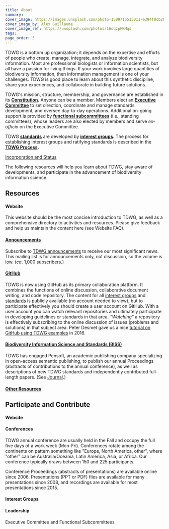 ```yaml
---
title: About
summary: 
cover_image: https://images.unsplash.com/photo-1509715513011-e394f0cb20c4
cover_image_by: Alex Guillaume
cover_image_ref: https://unsplash.com/photos/16oqzpFRMqs
tags: 
page_order: 5
---
```


TDWG is a bottom up organization; it depends on the expertise and efforts of people who create, manage, integrate, and analyze biodiversity information. Most are professional biologists or information scientists, but all have a passion for living things. If your work involves large quantities of biodiversity information, then information management is one of your challenges. TDWG is good place to learn about this synthetic discipline, share your experiences, and collaborate in building future solutions.

TDWG's mission, structure, membership, and governance are established in its **[Constitution](./constitution/).**  Anyone can be a member.  Members elect an **[Executive Committee](executive)** to set direction, coordinate and manage standards development, and oversee day-to-day operations.  Additional on-going support is provided by **[functional subcommittees](committees/)** (i.e., standing committees), whose leaders are also elected by members and serve _ex-officio_ on the Executive Committee.  

TDWG **[standards](/standards/)** are developed by **[interest groups](/community/).** The process for establishing interest groups and ratifying standards is described in the **[TDWG Process]().**  

[Incorporation and Status]()

The following resources will help you learn about TDWG, stay aware of developments, and participate in the advancement of biodiversity information science.

## Resources

#### Website

This website should be the most concise introduction to TDWG, as well as a comprehensive directory to activities and resources. Please give feedback and help us maintain the content here (see Website FAQ).

#### [Announcements](http://eepurl.com/8VIvn)

Subscribe to [TDWG announcements](http://eepurl.com/8VIvn) to receive our most significant news. This mailing list is for announcements only, not discussion, so the volume is low. (_ca_. 1,000 subscribers.)

#### [GitHub](https://github.com/tdwg)

TDWG is now using GitHub as its primary collaboration platform. It combines the functions of online discussion, collaborative document writing, and code repository. The content for all [interest groups](../../community/) and [standards](../../standards/) is publicly available (no account needed to view), but to participate effectively you should create a user account on GitHub. With a user account you can watch relevant repositories and ultimately participate in developing guidelines or standards in that area. _"Watching"_ a repository is effectively subscribing to the online discussion of issues (problems and solutions) in that subject area. Peter Desmet gave us a nice [tutorial on GitHub using TDWG examples](https://vimeo.com/album/4308386/video/195812163) in 2016. 

#### [Biodiversity Information Science and Standards (BISS)](/journal/)

TDWG has engaged Pensoft, an academic publishing company specializing in open-access semantic publishing, to publish our annual Proceedings (abstracts of contributions to the annual conference), as well as descriptions of new TDWG standards and independently contributed full-length papers.  (See [Journal](/journal/).)

#### [Other Resources]()


## Participate and Contribute

#### Website

#### Conferences

TDWG annual conference are usually held in the Fall and occupy the full five days of a work week (Mon-Fri).  Conferences rotate among the continents on pattern something like "Europe, North America, other", where "other" can be Australia/Oceania, Latin America, Asia, or Africa. Our conference typically draws between 150 and 225 participants.

Conference Proceedings (abstracts of presentations) are available online since 2006. Presentations (PPT or PDF) files are available for many presentations since 2008, and recordings are available for most presentations since 2015.

#### Interest Groups

#### Leadership

Executive Committee and Functional Subcommittees

